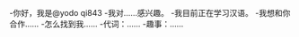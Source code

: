 -你好，我是@yodo qi843
-我对……感兴趣。
-我目前正在学习汉语。
-我想和你合作……
-怎么找到我……
-代词：……
-趣事：……

<!---
qi843/qi843是一个特殊的存储库，因为它的“README. Mdyou（这个文件）”会出现在你的GitHub配置文件中。
您可以单击预览链接查看更改。
--->
